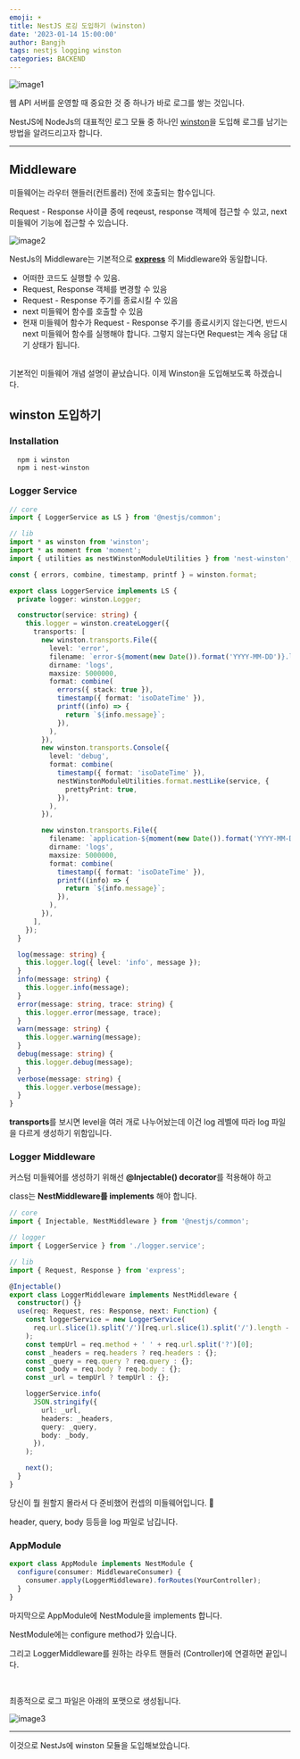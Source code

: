 ```yaml
---
emoji: ☀️
title: NestJS 로깅 도입하기 (winston)
date: '2023-01-14 15:00:00'
author: Bangjh
tags: nestjs logging winston
categories: BACKEND
---
```


![image1](image1.png)

웹 API 서버를 운영할 때 중요한 것 중 하나가 바로 로그를 쌓는 것입니다.

NestJS에 NodeJs의 대표적인 로그 모듈 중 하나인 [winston](https://www.npmjs.com/package/winston)을 도입해 로그를 남기는 방법을 알려드리고자 합니다.

---

## Middleware

미들웨어는 라우터 핸들러(컨트롤러) 전에 호출되는 함수입니다.

Request - Response 사이클 중에 reqeust, response 객체에 접근할 수 있고, next 미들웨어 기능에 접근할 수 있습니다.

![image2](image2.png)

NestJs의 Middleware는 기본적으로 **[express](https://expressjs.com/en/guide/using-middleware.html)** 의 Middleware와 동일합니다.

- 어떠한 코드도 실행할 수 있음.
- Request, Response 객체를 변경할 수 있음
- Request - Response 주기를 종료시킬 수 있음
- next 미들웨어 함수를 호출할 수 있음
- 현재 미들웨어 함수가 Request - Response 주기를 종료시키지 않는다면, 반드시 next 미들웨어 함수를 실행해야 합니다. 그렇지 않는다면 Request는 계속 응답 대기 상태가 됩니다.

<br >
기본적인 미들웨어 개념 설명이 끝났습니다. 이제 Winston을 도입해보도록 하겠습니다.

## winston 도입하기

### Installation

```bash
  npm i winston
  npm i nest-winston
```

### Logger Service

```ts
// core
import { LoggerService as LS } from '@nestjs/common';

// lib
import * as winston from 'winston';
import * as moment from 'moment';
import { utilities as nestWinstonModuleUtilities } from 'nest-winston';

const { errors, combine, timestamp, printf } = winston.format;

export class LoggerService implements LS {
  private logger: winston.Logger;

  constructor(service: string) {
    this.logger = winston.createLogger({
      transports: [
        new winston.transports.File({
          level: 'error',
          filename: `error-${moment(new Date()).format('YYYY-MM-DD')}.log`,
          dirname: 'logs',
          maxsize: 5000000,
          format: combine(
            errors({ stack: true }),
            timestamp({ format: 'isoDateTime' }),
            printf((info) => {
              return `${info.message}`;
            }),
          ),
        }),
        new winston.transports.Console({
          level: 'debug',
          format: combine(
            timestamp({ format: 'isoDateTime' }),
            nestWinstonModuleUtilities.format.nestLike(service, {
              prettyPrint: true,
            }),
          ),
        }),

        new winston.transports.File({
          filename: `application-${moment(new Date()).format('YYYY-MM-DD')}.log`,
          dirname: 'logs',
          maxsize: 5000000,
          format: combine(
            timestamp({ format: 'isoDateTime' }),
            printf((info) => {
              return `${info.message}`;
            }),
          ),
        }),
      ],
    });
  }

  log(message: string) {
    this.logger.log({ level: 'info', message });
  }
  info(message: string) {
    this.logger.info(message);
  }
  error(message: string, trace: string) {
    this.logger.error(message, trace);
  }
  warn(message: string) {
    this.logger.warning(message);
  }
  debug(message: string) {
    this.logger.debug(message);
  }
  verbose(message: string) {
    this.logger.verbose(message);
  }
}
```

**transports**를 보시면 level을 여러 개로 나누어놨는데 이건 log 레벨에 따라 log 파일을 다르게 생성하기 위함입니다.

### Logger Middleware

커스텀 미들웨어를 생성하기 위해선 **@Injectable() decorator**를 적용해야 하고

class는 **NestMiddleware를 implements** 해야 합니다.

```ts
// core
import { Injectable, NestMiddleware } from '@nestjs/common';

// logger
import { LoggerService } from './logger.service';

// lib
import { Request, Response } from 'express';

@Injectable()
export class LoggerMiddleware implements NestMiddleware {
  constructor() {}
  use(req: Request, res: Response, next: Function) {
    const loggerService = new LoggerService(
      req.url.slice(1).split('/')[req.url.slice(1).split('/').length - 1],
    );
    const tempUrl = req.method + ' ' + req.url.split('?')[0];
    const _headers = req.headers ? req.headers : {};
    const _query = req.query ? req.query : {};
    const _body = req.body ? req.body : {};
    const _url = tempUrl ? tempUrl : {};

    loggerService.info(
      JSON.stringify({
        url: _url,
        headers: _headers,
        query: _query,
        body: _body,
      }),
    );

    next();
  }
}
```

당신이 뭘 원할지 몰라서 다 준비했어 컨셉의 미들웨어입니다. 🤣

header, query, body 등등을 log 파일로 남깁니다.

### AppModule

```ts
export class AppModule implements NestModule {
  configure(consumer: MiddlewareConsumer) {
    consumer.apply(LoggerMiddleware).forRoutes(YourController);
  }
}
```

마지막으로 AppModule에 NestModule을 implements 합니다.

NestModule에는 configure method가 있습니다.

그리고 LoggerMiddleware를 원하는 라우트 핸들러 (Controller)에 연결하면 끝입니다.

<br >

최종적으로 로그 파일은 아래의 포맷으로 생성됩니다.

![image3](image3.png)

---

이것으로 NestJs에 winston 모듈을 도입해보았습니다.

```toc

```
